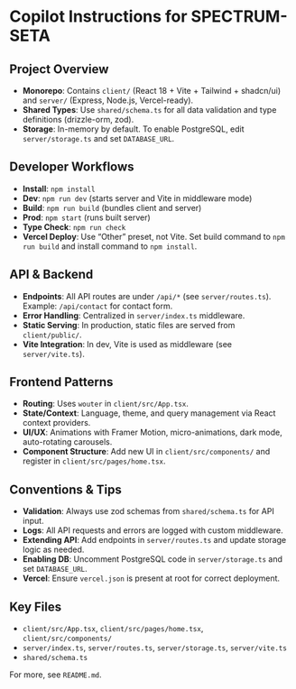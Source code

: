 # Copilot Instructions for SPECTRUM-SETA

## Project Overview
- **Monorepo**: Contains `client/` (React 18 + Vite + Tailwind + shadcn/ui) and `server/` (Express, Node.js, Vercel-ready).
- **Shared Types**: Use `shared/schema.ts` for all data validation and type definitions (drizzle-orm, zod).
- **Storage**: In-memory by default. To enable PostgreSQL, edit `server/storage.ts` and set `DATABASE_URL`.

## Developer Workflows
- **Install**: `npm install`
- **Dev**: `npm run dev` (starts server and Vite in middleware mode)
- **Build**: `npm run build` (bundles client and server)
- **Prod**: `npm start` (runs built server)
- **Type Check**: `npm run check`
- **Vercel Deploy**: Use “Other” preset, not Vite. Set build command to `npm run build` and install command to `npm install`.

## API & Backend
- **Endpoints**: All API routes are under `/api/*` (see `server/routes.ts`). Example: `/api/contact` for contact form.
- **Error Handling**: Centralized in `server/index.ts` middleware.
- **Static Serving**: In production, static files are served from `client/public/`.
- **Vite Integration**: In dev, Vite is used as middleware (see `server/vite.ts`).

## Frontend Patterns
- **Routing**: Uses `wouter` in `client/src/App.tsx`.
- **State/Context**: Language, theme, and query management via React context providers.
- **UI/UX**: Animations with Framer Motion, micro-animations, dark mode, auto-rotating carousels.
- **Component Structure**: Add new UI in `client/src/components/` and register in `client/src/pages/home.tsx`.

## Conventions & Tips
- **Validation**: Always use zod schemas from `shared/schema.ts` for API input.
- **Logs**: All API requests and errors are logged with custom middleware.
- **Extending API**: Add endpoints in `server/routes.ts` and update storage logic as needed.
- **Enabling DB**: Uncomment PostgreSQL code in `server/storage.ts` and set `DATABASE_URL`.
- **Vercel**: Ensure `vercel.json` is present at root for correct deployment.

## Key Files
- `client/src/App.tsx`, `client/src/pages/home.tsx`, `client/src/components/`
- `server/index.ts`, `server/routes.ts`, `server/storage.ts`, `server/vite.ts`
- `shared/schema.ts`

For more, see `README.md`.

